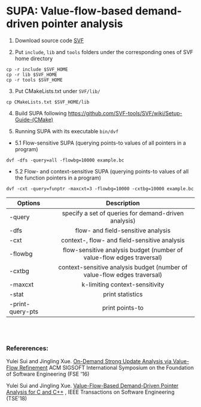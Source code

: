 # SUPA: Value-flow-based demand-driven pointer analysis

1. Download source code [SVF](https://github.com/SVF-tools/SVF)

2. Put `include`, `lib` and `tools` folders under the corresponding ones of SVF home directory
```
cp -r include $SVF_HOME
cp -r lib $SVF_HOME
cp -r tools $SVF_HOME
```
3. Put CMakeLists.txt under `SVF/lib/`
```
cp CMakeLists.txt $SVF_HOME/lib
```
4. Build SUPA following https://github.com/SVF-tools/SVF/wiki/Setup-Guide-(CMake)

5. Running SUPA with its executable `bin/dvf`

* 5.1 Flow-sensitive SUPA (querying points-to values of all pointers in a program)
```
dvf -dfs -query=all -flowbg=10000 example.bc
```
* 5.2 Flow- and context-sensitive SUPA (querying points-to values of all the function pointers in a program)
```
dvf -cxt -query=funptr -maxcxt=3 -flowbg=10000 -cxtbg=10000 example.bc
```

| Options       | Description           | 
| ------------- |:-------------:|
|-query | specify a set of queries for demand-driven analysis)|
|-dfs | flow- and field-sensitive analysis |
|-cxt | context-, flow- and field-sensitive analysis|
|-flowbg | flow-sensitive analysis budget (number of value-flow edges traversal)|
|-cxtbg | context-sensitive analysis budget (number of value-flow edges traversal)|
|-maxcxt | k-limiting context-sensitivity|
|-stat | print statistics|
|-print-query-pts | print points-to|


<br />
<br />

### Refererences:

Yulei Sui and Jingling Xue. [On-Demand Strong Update Analysis via Value-Flow Refinement](https://yuleisui.github.io/publications/fse16.pdf) ACM SIGSOFT International Symposium on the Foundation of Software Engineering (FSE '16) 

Yulei Sui and Jingling Xue. [Value-Flow-Based Demand-Driven Pointer Analysis for C and C++](https://yuleisui.github.io/publications/tse18.pdf) , IEEE Transactions on Software Engineering (TSE'18) 

<br />

